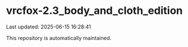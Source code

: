 # vrcfox-2.3_body_and_cloth_edition

Last updated: 2025-06-15 16:28:41

This repository is automatically maintained.
